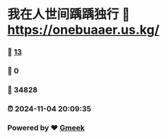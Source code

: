 # 我在人世间踽踽独行 :link: https://onebuaaer.us.kg/ 
### :page_facing_up: [13](https://onebuaaer.us.kg//tag.html) 
### :speech_balloon: 0 
### :hibiscus: 34828 
### :alarm_clock: 2024-11-04 20:09:35 
### Powered by :heart: [Gmeek](https://github.com/Meekdai/Gmeek)

